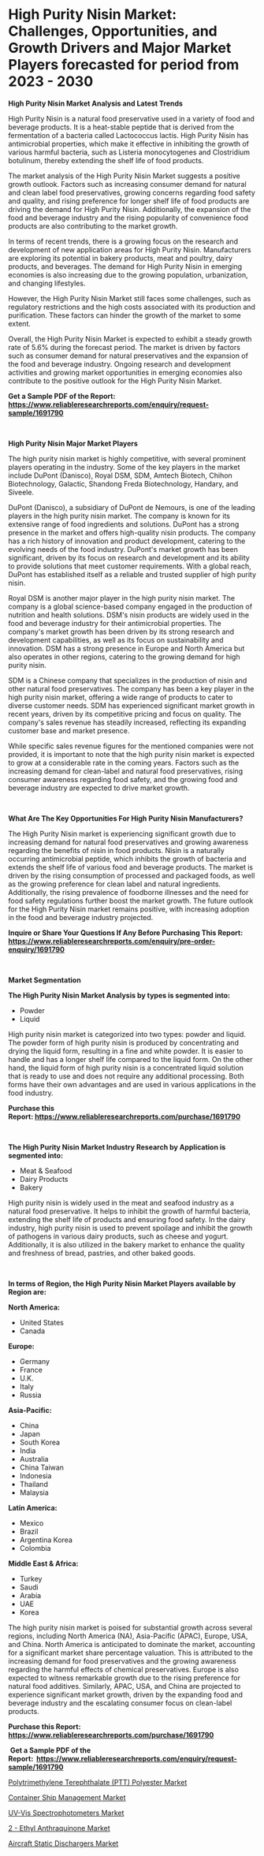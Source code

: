 <p><h1>High Purity Nisin Market: Challenges, Opportunities, and Growth Drivers and Major Market Players forecasted for period from 2023 - 2030</h1></p><p><strong>High Purity Nisin Market Analysis and Latest Trends</strong></p>
<p><p>High Purity Nisin is a natural food preservative used in a variety of food and beverage products. It is a heat-stable peptide that is derived from the fermentation of a bacteria called Lactococcus lactis. High Purity Nisin has antimicrobial properties, which make it effective in inhibiting the growth of various harmful bacteria, such as Listeria monocytogenes and Clostridium botulinum, thereby extending the shelf life of food products.</p><p>The market analysis of the High Purity Nisin Market suggests a positive growth outlook. Factors such as increasing consumer demand for natural and clean label food preservatives, growing concerns regarding food safety and quality, and rising preference for longer shelf life of food products are driving the demand for High Purity Nisin. Additionally, the expansion of the food and beverage industry and the rising popularity of convenience food products are also contributing to the market growth.</p><p>In terms of recent trends, there is a growing focus on the research and development of new application areas for High Purity Nisin. Manufacturers are exploring its potential in bakery products, meat and poultry, dairy products, and beverages. The demand for High Purity Nisin in emerging economies is also increasing due to the growing population, urbanization, and changing lifestyles.</p><p>However, the High Purity Nisin Market still faces some challenges, such as regulatory restrictions and the high costs associated with its production and purification. These factors can hinder the growth of the market to some extent.</p><p>Overall, the High Purity Nisin Market is expected to exhibit a steady growth rate of 5.6% during the forecast period. The market is driven by factors such as consumer demand for natural preservatives and the expansion of the food and beverage industry. Ongoing research and development activities and growing market opportunities in emerging economies also contribute to the positive outlook for the High Purity Nisin Market.</p></p>
<p><strong>Get a Sample PDF of the Report:&nbsp; <a href="https://www.reliableresearchreports.com/enquiry/request-sample/1691790">https://www.reliableresearchreports.com/enquiry/request-sample/1691790</a></strong></p>
<p>&nbsp;</p>
<p><strong>High Purity Nisin Major Market Players</strong></p>
<p><p>The high purity nisin market is highly competitive, with several prominent players operating in the industry. Some of the key players in the market include DuPont (Danisco), Royal DSM, SDM, Amtech Biotech, Chihon Biotechnology, Galactic, Shandong Freda Biotechnology, Handary, and Siveele.</p><p>DuPont (Danisco), a subsidiary of DuPont de Nemours, is one of the leading players in the high purity nisin market. The company is known for its extensive range of food ingredients and solutions. DuPont has a strong presence in the market and offers high-quality nisin products. The company has a rich history of innovation and product development, catering to the evolving needs of the food industry. DuPont's market growth has been significant, driven by its focus on research and development and its ability to provide solutions that meet customer requirements. With a global reach, DuPont has established itself as a reliable and trusted supplier of high purity nisin.</p><p>Royal DSM is another major player in the high purity nisin market. The company is a global science-based company engaged in the production of nutrition and health solutions. DSM's nisin products are widely used in the food and beverage industry for their antimicrobial properties. The company's market growth has been driven by its strong research and development capabilities, as well as its focus on sustainability and innovation. DSM has a strong presence in Europe and North America but also operates in other regions, catering to the growing demand for high purity nisin.</p><p>SDM is a Chinese company that specializes in the production of nisin and other natural food preservatives. The company has been a key player in the high purity nisin market, offering a wide range of products to cater to diverse customer needs. SDM has experienced significant market growth in recent years, driven by its competitive pricing and focus on quality. The company's sales revenue has steadily increased, reflecting its expanding customer base and market presence.</p><p>While specific sales revenue figures for the mentioned companies were not provided, it is important to note that the high purity nisin market is expected to grow at a considerable rate in the coming years. Factors such as the increasing demand for clean-label and natural food preservatives, rising consumer awareness regarding food safety, and the growing food and beverage industry are expected to drive market growth.</p></p>
<p>&nbsp;</p>
<p><strong>What Are The Key Opportunities For High Purity Nisin Manufacturers?</strong></p>
<p><p>The High Purity Nisin market is experiencing significant growth due to increasing demand for natural food preservatives and growing awareness regarding the benefits of nisin in food products. Nisin is a naturally occurring antimicrobial peptide, which inhibits the growth of bacteria and extends the shelf life of various food and beverage products. The market is driven by the rising consumption of processed and packaged foods, as well as the growing preference for clean label and natural ingredients. Additionally, the rising prevalence of foodborne illnesses and the need for food safety regulations further boost the market growth. The future outlook for the High Purity Nisin market remains positive, with increasing adoption in the food and beverage industry projected.</p></p>
<p><strong>Inquire or Share Your Questions If Any Before Purchasing This Report: <a href="https://www.reliableresearchreports.com/enquiry/pre-order-enquiry/1691790">https://www.reliableresearchreports.com/enquiry/pre-order-enquiry/1691790</a></strong></p>
<p>&nbsp;</p>
<p><strong>Market Segmentation</strong></p>
<p><strong>The High Purity Nisin Market Analysis by types is segmented into:</strong></p>
<p><ul><li>Powder</li><li>Liquid</li></ul></p>
<p><p>High purity nisin market is categorized into two types: powder and liquid. The powder form of high purity nisin is produced by concentrating and drying the liquid form, resulting in a fine and white powder. It is easier to handle and has a longer shelf life compared to the liquid form. On the other hand, the liquid form of high purity nisin is a concentrated liquid solution that is ready to use and does not require any additional processing. Both forms have their own advantages and are used in various applications in the food industry.</p></p>
<p><strong>Purchase this Report:&nbsp;<a href="https://www.reliableresearchreports.com/purchase/1691790">https://www.reliableresearchreports.com/purchase/1691790</a></strong></p>
<p>&nbsp;</p>
<p><strong>The High Purity Nisin Market Industry Research by Application is segmented into:</strong></p>
<p><ul><li>Meat & Seafood</li><li>Dairy Products</li><li>Bakery</li></ul></p>
<p><p>High purity nisin is widely used in the meat and seafood industry as a natural food preservative. It helps to inhibit the growth of harmful bacteria, extending the shelf life of products and ensuring food safety. In the dairy industry, high purity nisin is used to prevent spoilage and inhibit the growth of pathogens in various dairy products, such as cheese and yogurt. Additionally, it is also utilized in the bakery market to enhance the quality and freshness of bread, pastries, and other baked goods.</p></p>
<p>&nbsp;</p>
<p><strong>In terms of Region, the High Purity Nisin Market Players available by Region are:</strong></p>
<p>
    <p> <strong> North America: </strong>
        <ul>
            <li>United States</li>
            <li>Canada</li>
        </ul>
        </p> 
    <p> <strong> Europe: </strong>
        <ul>
            <li>Germany</li>
            <li>France</li>
            <li>U.K.</li>
            <li>Italy</li>
            <li>Russia</li>
        </ul>
        </p> 
    <p> <strong> Asia-Pacific: </strong>
        <ul>
            <li>China</li>
            <li>Japan</li>
            <li>South Korea</li>
            <li>India</li>
            <li>Australia</li>
            <li>China Taiwan</li>
            <li>Indonesia</li>
            <li>Thailand</li>
            <li>Malaysia</li>
        </ul>
        </p> 
    <p> <strong> Latin America: </strong>
        <ul>
            <li>Mexico</li>
            <li>Brazil</li>
            <li>Argentina Korea</li>
            <li>Colombia</li>
        </ul>
        </p> 
    <p> <strong> Middle East & Africa: </strong>
        <ul>
            <li>Turkey</li>
            <li>Saudi</li>
            <li>Arabia</li>
            <li>UAE</li>
            <li>Korea</li>
        </ul>
    </p>
    </p>
<p><p>The high purity nisin market is poised for substantial growth across several regions, including North America (NA), Asia-Pacific (APAC), Europe, USA, and China. North America is anticipated to dominate the market, accounting for a significant market share percentage valuation. This is attributed to the increasing demand for food preservatives and the growing awareness regarding the harmful effects of chemical preservatives. Europe is also expected to witness remarkable growth due to the rising preference for natural food additives. Similarly, APAC, USA, and China are projected to experience significant market growth, driven by the expanding food and beverage industry and the escalating consumer focus on clean-label products.</p></p>
<p><strong>Purchase this Report: <a href="https://www.reliableresearchreports.com/purchase/1691790">https://www.reliableresearchreports.com/purchase/1691790</a></strong></p>
<p>&nbsp;<strong>Get a Sample PDF of the Report:&nbsp;&nbsp;<a href="https://www.reliableresearchreports.com/enquiry/request-sample/1691790">https://www.reliableresearchreports.com/enquiry/request-sample/1691790</a></strong></p>
<p><strong></strong></p>
<p><p><a href="https://github.com/marloy8/Market-Research-Report-List-1/blob/main/polytrimethylene-terephthalate-ptt-polyester-market.md">Polytrimethylene Terephthalate (PTT) Polyester Market</a></p><p><a href="https://www.linkedin.com/pulse/container-ship-management-market-size-growth-forecast-13nle/">Container Ship Management Market</a></p><p><a href="https://medium.com/@darbyledner/uv-vis-spectrophotometers-market-comprehensive-assessment-by-type-application-and-geography-324c73655262">UV-Vis Spectrophotometers Market</a></p><p><a href="https://github.com/mahnoor2003/Market-Research-Report-List-1/blob/main/2-ethyl-anthraquinone-market.md">2 - Ethyl Anthraquinone Market</a></p><p><a href="https://www.linkedin.com/pulse/aircraft-static-dischargers-market-insights-players-6jrge/">Aircraft Static Dischargers Market</a></p></p>